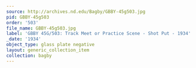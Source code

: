 ```yaml
---
source: http://archives.nd.edu/Bagby/GBBY-45g503.jpg
pid: GBBY-45g503
order: '503'
file_name: GBBY-45g503.jpg
label: 'GBBY 45G/503: Track Meet or Practice Scene - Shot Put - 1934'
_date: '1934'
object_type: glass plate negative
layout: generic_collection_item
collection: bagby
---
```

